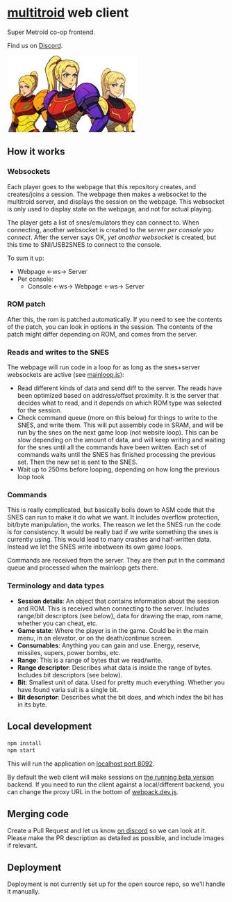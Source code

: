 # [multitroid](http://multitroid.com) web client
Super Metroid co-op frontend.

Find us on [Discord](https://discord.gg/yQmPm46).

<img src="src/images/ai/logo3.png" alt="multitroid logo" width="300">

## How it works

### Websockets
Each player goes to the webpage that this repository creates, and creates/joins a session. The webpage then makes a 
websocket to the multitroid server, and displays the session on the webpage. This websocket is only used to display 
state on the webpage, and not for actual playing.

The player gets a list of snes/emulators they can connect to. When connecting, another websocket is created to the
server *per console you connect*. After the server says OK, *yet another websocket* is created, but this time to
SNI/USB2SNES to connect to the console. 

To sum it up:
- Webpage <-ws-> Server
- Per console:
  - Console <-ws-> Webpage <-ws-> Server

### ROM patch
After this, the rom is patched automatically. If you need to see the contents of the patch, you can look in options
in the session. The contents of the patch might differ depending on ROM, and comes from the server.

### Reads and writes to the SNES
The webpage will run code in a loop for as long as the snes+server websockets are active 
(see [mainloop.js](src/snes/mainloop.js)):
- Read different kinds of data and send diff to the server. The reads have been optimized based on address/offset 
proximity. It is the server that decides what to read, and it depends on which ROM type was selected for the session.
- Check command queue (more on this below) for things to write to the SNES, and write them. This will put assembly 
code in SRAM, and will be run by the snes on the next game loop (not website loop). This can be slow depending on the amount of data, 
and will keep writing and waiting for the snes until all the commands have been written. Each set of commands waits
until the SNES has finished processing the previous set. Then the new set is sent to the SNES.
- Wait up to 250ms before looping, depending on how long the previous loop took

### Commands
This is really complicated, but basically boils down to ASM code that the SNES
can run to make it do what we want. It includes overflow protection, bit/byte manipulation, the works. The reason we 
let the SNES run the code is for consistency. It would be really bad if we write something the snes is currently using. 
This would lead to many crashes and half-written data. Instead we let the SNES write inbetween its own game loops. 

Commands are received from the server. They are then put in the command queue and processed when the mainloop gets 
there. 

### Terminology and data types
- **Session details**: An object that contains information about the session and ROM. This is received when connecting 
to the server. Includes range/bit descriptors (see below), data for drawing the map, rom name, whether you can cheat, 
etc. 
- **Game state**: Where the player is in the game. Could be in the main menu, in an elevator, or on the death/continue 
screen.
- **Consumables**: Anything you can gain and use. Energy, reserve, missiles, supers, power bombs, etc.
- **Range**: This is a range of bytes that we read/write.
- **Range descriptor**: Describes what data is inside the range of bytes. Includes bit descriptors (see below).
- **Bit**: Smallest unit of data. Used for pretty much everything. Whether you have found varia suit is a single bit. 
- **Bit descriptor**: Describes what the bit does, and which index the bit has in its byte.

## Local development
```sh
npm install
npm start
```

This will run the application on [localhost port 8092](http://localhost:8092).

By default the web client will make sessions on [the running beta version](http://beta.multitroid.com) backend. 
If you need to run the client against a local/different backend, you can change the proxy URL in the bottom
of [webpack.dev.js](webpack.dev.js).

## Merging code
Create a Pull Request and let us know [on discord](https://discord.gg/yQmPm46) so we can look at it. Please make the PR
description as detailed as possible, and include images if relevant.

## Deployment
Deployment is not currently set up for the open source repo, so we'll handle it manually.
